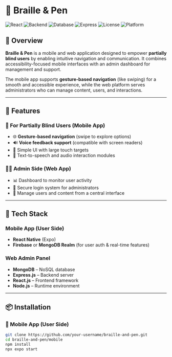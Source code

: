
# 🧠 Braille & Pen

![React](https://img.shields.io/badge/Frontend-React_Native-blue?logo=react)
![Backend](https://img.shields.io/badge/Backend-Node.js-green?logo=node.js)
![Database](https://img.shields.io/badge/Database-MongoDB-brightgreen?logo=mongodb)
![Express](https://img.shields.io/badge/Framework-Express.js-lightgrey?logo=express)
![License](https://img.shields.io/badge/License-MIT-blue)
![Platform](https://img.shields.io/badge/Platform-Mobile_&_Web-yellow?logo=android)

## 📝 Overview

**Braille & Pen** is a mobile and web application designed to empower **partially blind users** by enabling intuitive navigation and communication. It combines accessibility-focused mobile interfaces with an admin dashboard for management and support.

The mobile app supports **gesture-based navigation** (like swiping) for a smooth and accessible experience, while the web platform serves administrators who can manage content, users, and interactions.

---

## 🎯 Features

### 👤 For Partially Blind Users (Mobile App)
- 🌐 **Gesture-based navigation** (swipe to explore options)
- 🔊 **Voice feedback support** (compatible with screen readers)
- 🧭 Simple UI with large touch targets
- 📝 Text-to-speech and audio interaction modules

### 🧑‍💼 Admin Side (Web App)
- 📊 Dashboard to monitor user activity
- 🔐 Secure login system for administrators
- 💼 Manage users and content from a central interface

---

## 🔧 Tech Stack

### Mobile App (User Side)
- **React Native** (Expo)
- **Firebase** or **MongoDB Realm** (for user auth & real-time features)

### Web Admin Panel
- **MongoDB** – NoSQL database
- **Express.js** – Backend server
- **React.js** – Frontend framework
- **Node.js** – Runtime environment

---

## 📦 Installation

### 🔹 Mobile App (User Side)

```bash
git clone https://github.com/your-username/braille-and-pen.git
cd braille-and-pen/mobile
npm install
npx expo start


